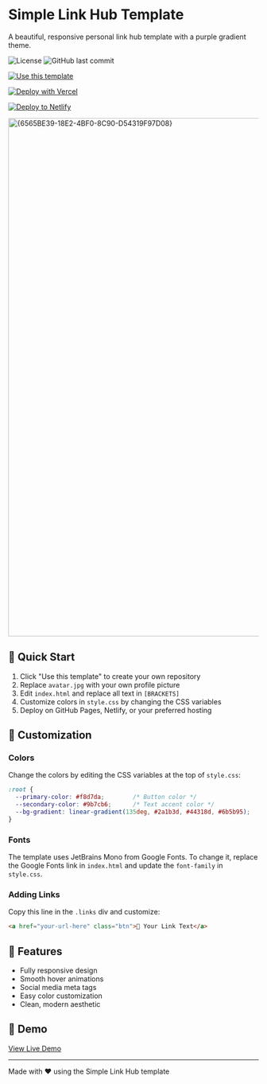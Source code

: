 # Simple Link Hub Template
A beautiful, responsive personal link hub template with a purple gradient theme.

![License](https://img.shields.io/github/license/clovetwilight3/portfolio.clovetwilight3.co.uk)
![GitHub last commit](https://img.shields.io/github/last-commit/clovetwilight3/portfolio.clovetwilight3.co.uk)

[![Use this template](https://img.shields.io/badge/use%20this-template-blue?logo=github)](https://github.com/new?template_name=Simple-Link-Hub-Template&template_owner=CloveTwilight3)

[![Deploy with Vercel](https://vercel.com/button)](https://vercel.com/new/clone?repository-url=https%3A%2F%2Fgithub.com%2FCloveTwilight3%2FSimple-Link-Hub-Template)

[![Deploy to Netlify](https://www.netlify.com/img/deploy/button.svg)](https://app.netlify.com/start/deploy?repository=https://github.com/CloveTwilight3/Simple-Link-Hub-Template)

<img width="1920" height="1042" alt="{6565BE39-18E2-4BF0-8C90-D54319F97D08}" src="https://github.com/user-attachments/assets/bd59fbd6-50cd-4f14-b26c-6aeaa6447e9a" />


## 🚀 Quick Start

1. Click "Use this template" to create your own repository
2. Replace `avatar.jpg` with your own profile picture
3. Edit `index.html` and replace all text in `[BRACKETS]`
4. Customize colors in `style.css` by changing the CSS variables
5. Deploy on GitHub Pages, Netlify, or your preferred hosting

## 🎨 Customization

### Colors
Change the colors by editing the CSS variables at the top of `style.css`:
```css
:root {
  --primary-color: #f8d7da;        /* Button color */
  --secondary-color: #9b7cb6;      /* Text accent color */
  --bg-gradient: linear-gradient(135deg, #2a1b3d, #44318d, #6b5b95);
}
```

### Fonts
The template uses JetBrains Mono from Google Fonts. To change it, replace the Google Fonts link in `index.html` and update the `font-family` in `style.css`.

### Adding Links
Copy this line in the `.links` div and customize:
```html
<a href="your-url-here" class="btn">🔗 Your Link Text</a>
```

## 📱 Features
- Fully responsive design
- Smooth hover animations
- Social media meta tags
- Easy color customization
- Clean, modern aesthetic

## 🌟 Demo
[View Live Demo](https://clovetwilight3.co.uk)

---
Made with ❤️ using the Simple Link Hub template
